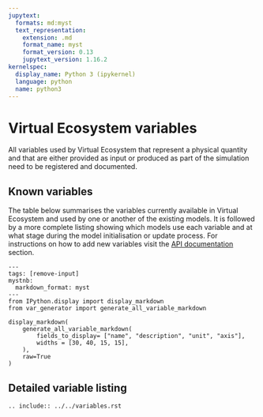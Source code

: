 ```yaml
---
jupytext:
  formats: md:myst
  text_representation:
    extension: .md
    format_name: myst
    format_version: 0.13
    jupytext_version: 1.16.2
kernelspec:
  display_name: Python 3 (ipykernel)
  language: python
  name: python3
---
```


# Virtual Ecosystem variables

All variables used by Virtual Ecosystem that represent a physical quantity and that are
either provided as input or produced as part of the simulation need to be registered
and documented.

## Known variables

The table below summarises the variables currently available in Virtual Ecosystem and
used by one or another of the existing models. It is followed by a more complete listing
showing which models use each variable and at what stage during the model initialisation
or update process. For instructions on how to add new variables visit the [API
documentation](../../api/core/variables.md) section.

```{code-cell} ipython3
---
tags: [remove-input]
mystnb:
  markdown_format: myst
---
from IPython.display import display_markdown
from var_generator import generate_all_variable_markdown

display_markdown(
    generate_all_variable_markdown(
        fields_to_display= ["name", "description", "unit", "axis"],
        widths = [30, 40, 15, 15],
    ), 
    raw=True
)
```

## Detailed variable listing

```{eval-rst}
.. include:: ../../variables.rst
```
